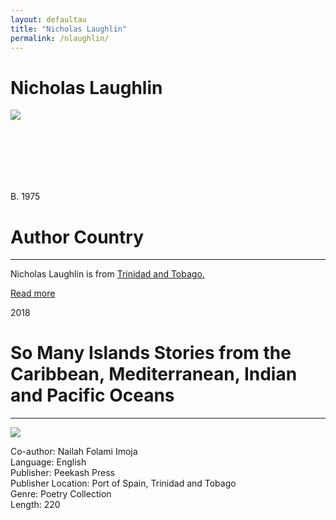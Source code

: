 ```yaml
---
layout: defaultau
title: "Nicholas Laughlin"
permalink: /nlaughlin/
---
```

<!-- partial:index.partial.html -->
<div class="content">
    <h1>Nicholas Laughlin</h1>
    <div class="quote">
        <div><img src="https://sta.uwi.edu/conferences/17/literature/images/nicholas%20at%20alice%20yard.jpg" class="logo"></div>
    </div>
    <div class="timeline">
        <div style="padding-bottom:100px;"></div>
        <div class="block">
            <div class="date right"><p class="right">B. 1975</p></div>
            <div class="dot"></div>
            <div class="left first">
            <div class="author_country">
                <h1>Author Country</h1><hr>
          <div class="aclocation">   <p>Nicholas Laughlin is from <a href="{{ site.baseurl }}/3">Trinidad and Tobago.</a></p></div>
              <div class="acreadmore">   <a href="https://en.wikipedia.org/wiki/Nicholas_Laughlin" target="_blank">Read more</a></div>
            </div>
            </div>
        </div>
        <div class="block">
            <div class="date left"><p class="left">2018</p></div>
            <div class="dot"></div>
            <div class="right">
                <h1>So Many Islands Stories from the Caribbean, Mediterranean, Indian and Pacific Oceans</h1><hr>
                <p><img src="https://images-na.ssl-images-amazon.com/images/I/612kdNYsNLL.jpg"></p>
                <p>
                Co-author: Nailah Folami Imoja<br/>
                Language: English<br>
                Publisher: Peekash Press<br>
                Publisher Location: Port of Spain, Trinidad and Tobago<br>
                Genre: Poetry Collection<br>
                Length: 220<br>
                </p>
            </div>
        </div>


</div>
<!-- partial -->
  <script src='https://cdnjs.cloudflare.com/ajax/libs/jquery/3.1.1/jquery.min.js'></script><script  src="assets/js/authorscript.js"></script>

